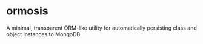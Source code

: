 # ormosis
A minimal, transparent ORM-like utility for automatically persisting class and object instances to MongoDB
